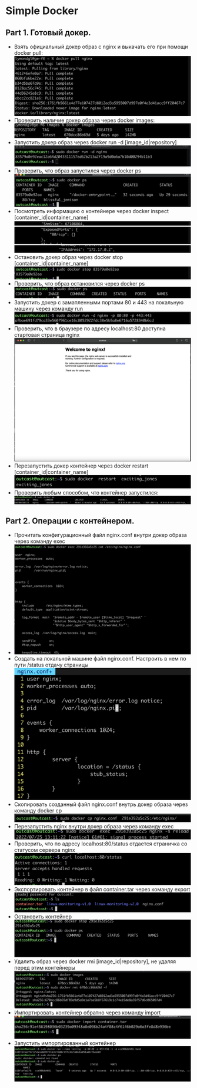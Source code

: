 # Simple Docker

## Part 1. Готовый докер.
- Взять официальный докер образ с nginx и выкачать его при помощи docker pull:
![docker pull](images/cron1.png)
- Проверить наличие докер образа через docker images:
![docker images](images/cron2.png)
- Запустить докер образ через docker run -d [image_id|repository]
![docker run -d](images/cron3.png)
- Проверить, что образ запустился через docker ps
![docker ps](images/cron4.png)
- Посмотреть информацию о контейнере через docker inspect [container_id|container_name]
![docker inspect](images/cron5.png)
![docekr inspect_2](images/cron6.png)
![docker inspect_3](images/cron7.png)
- Остановить докер образ через docker stop [container_id|container_name]
![docker stop](images/cron8.png)
- Проверить, что образ остановился через docker ps
![docker check](images/cron9.png)
- Запустить докер с замапленными портами 80 и 443 на локальную машину через команду run
![docker run with ports](images/cron10.png)
- Проверить, что в браузере по адресу localhost:80 доступна стартовая страница nginx
![docker nginx](images/cron11.png)
- Перезапустить докер контейнер через docker restart [container_id|container_name]
![docker restart](images/cron12.png)
- Проверить любым способом, что контейнер запустился:
![docker check after restaart](images/cron13.png)
## Part 2. Операции с контейнером.
- Прочитать конфигурационный файл nginx.conf внутри докер образа через команду exec
- ![docker exec](images/cron15.png)
- Создать на локальной машине файл nginx.conf. Настроить в нем по пути /status отдачу страницы ![docker ngin.conf](images/cron14.png)
- Скопировать созданный файл nginx.conf внутрь докер образа через команду docker cp
![docker cp](images/cron16.png)
- Перезапустить nginx внутри докер образа через команду exec
![docker -s reolad](images/cron17.png)
- Проверить, что по адресу localhost:80/status отдается страничка со статусом сервера nginx
![docker check status](images/cron18.png)
- Экспортировать контейнер в файл container.tar через команду export
![docker export](images/cron19.png)
- Остановить контейнер
![docker stop](images/cron20.png)
- Удалить образ через docker rmi [image_id|repository], не удаляя перед этим контейнеры
![docker rmi](images/cron21.png)
- Импортировать контейнер обратно через команду import
![docker import](images/cron22.png)
- Запустить импортированный контейнер
![docker run](images/cron23.png)

